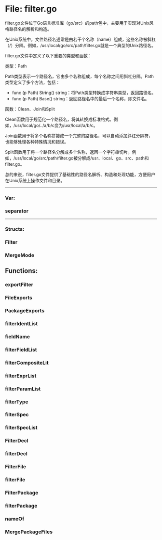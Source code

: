 # File: filter.go

filter.go文件位于Go语言标准库（go/src）的path包中，主要用于实现对Unix风格路径名的解析和构造。

在Unix系统中，文件路径名通常是由若干个名称（name）组成，这些名称被斜杠（/）分隔。例如，/usr/local/go/src/path/filter.go就是一个典型的Unix路径名。

filter.go文件中定义了以下重要的类型和函数：

类型：Path

Path类型表示一个路径名，它由多个名称组成，每个名称之间用斜杠分隔。Path类型定义了多个方法，包括：

- func (p Path) String() string：将Path类型转换成字符串类型，返回路径名。
- func (p Path) Base() string：返回路径名中的最后一个名称，即文件名。

函数：Clean、Join和Split

Clean函数用于规范化一个路径名，将其转换成标准格式。例如，/usr/local/go/../a/b/c变为/usr/local/a/b/c。

Join函数用于将多个名称拼接成一个完整的路径名，可以自动添加斜杠分隔符，也能够处理各种特殊情况和错误。

Split函数用于将一个路径名分解成多个名称，返回一个字符串切片。例如，/usr/local/go/src/path/filter.go被分解成/usr、local、go、src、path和filter.go。

总的来说，filter.go文件提供了基础性的路径名解析、构造和处理功能，方便用户在Unix系统上操作文件和目录。




---

### Var:

### separator








---

### Structs:

### Filter





### MergeMode





## Functions:

### exportFilter





### FileExports





### PackageExports





### filterIdentList





### fieldName





### filterFieldList





### filterCompositeLit





### filterExprList





### filterParamList





### filterType





### filterSpec





### filterSpecList





### FilterDecl





### filterDecl





### FilterFile





### filterFile





### FilterPackage





### filterPackage





### nameOf





### MergePackageFiles





